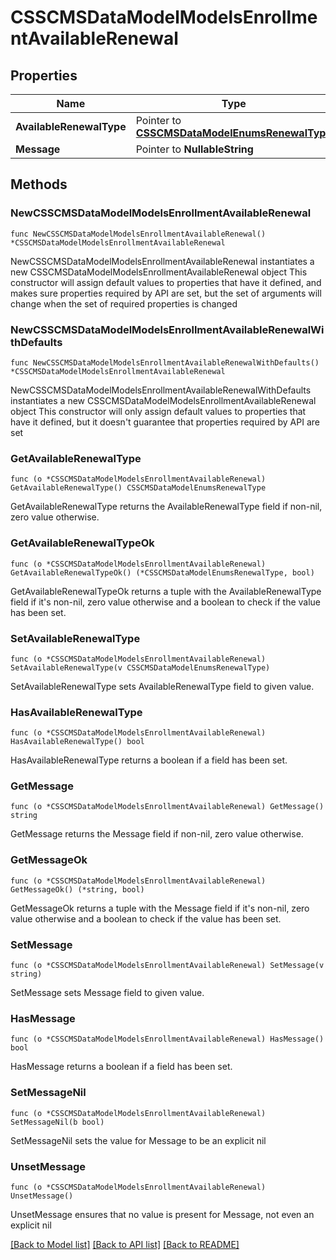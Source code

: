 # CSSCMSDataModelModelsEnrollmentAvailableRenewal

## Properties

Name | Type | Description | Notes
------------ | ------------- | ------------- | -------------
**AvailableRenewalType** | Pointer to [**CSSCMSDataModelEnumsRenewalType**](CSSCMSDataModelEnumsRenewalType.md) |  | [optional] 
**Message** | Pointer to **NullableString** |  | [optional] 

## Methods

### NewCSSCMSDataModelModelsEnrollmentAvailableRenewal

`func NewCSSCMSDataModelModelsEnrollmentAvailableRenewal() *CSSCMSDataModelModelsEnrollmentAvailableRenewal`

NewCSSCMSDataModelModelsEnrollmentAvailableRenewal instantiates a new CSSCMSDataModelModelsEnrollmentAvailableRenewal object
This constructor will assign default values to properties that have it defined,
and makes sure properties required by API are set, but the set of arguments
will change when the set of required properties is changed

### NewCSSCMSDataModelModelsEnrollmentAvailableRenewalWithDefaults

`func NewCSSCMSDataModelModelsEnrollmentAvailableRenewalWithDefaults() *CSSCMSDataModelModelsEnrollmentAvailableRenewal`

NewCSSCMSDataModelModelsEnrollmentAvailableRenewalWithDefaults instantiates a new CSSCMSDataModelModelsEnrollmentAvailableRenewal object
This constructor will only assign default values to properties that have it defined,
but it doesn't guarantee that properties required by API are set

### GetAvailableRenewalType

`func (o *CSSCMSDataModelModelsEnrollmentAvailableRenewal) GetAvailableRenewalType() CSSCMSDataModelEnumsRenewalType`

GetAvailableRenewalType returns the AvailableRenewalType field if non-nil, zero value otherwise.

### GetAvailableRenewalTypeOk

`func (o *CSSCMSDataModelModelsEnrollmentAvailableRenewal) GetAvailableRenewalTypeOk() (*CSSCMSDataModelEnumsRenewalType, bool)`

GetAvailableRenewalTypeOk returns a tuple with the AvailableRenewalType field if it's non-nil, zero value otherwise
and a boolean to check if the value has been set.

### SetAvailableRenewalType

`func (o *CSSCMSDataModelModelsEnrollmentAvailableRenewal) SetAvailableRenewalType(v CSSCMSDataModelEnumsRenewalType)`

SetAvailableRenewalType sets AvailableRenewalType field to given value.

### HasAvailableRenewalType

`func (o *CSSCMSDataModelModelsEnrollmentAvailableRenewal) HasAvailableRenewalType() bool`

HasAvailableRenewalType returns a boolean if a field has been set.

### GetMessage

`func (o *CSSCMSDataModelModelsEnrollmentAvailableRenewal) GetMessage() string`

GetMessage returns the Message field if non-nil, zero value otherwise.

### GetMessageOk

`func (o *CSSCMSDataModelModelsEnrollmentAvailableRenewal) GetMessageOk() (*string, bool)`

GetMessageOk returns a tuple with the Message field if it's non-nil, zero value otherwise
and a boolean to check if the value has been set.

### SetMessage

`func (o *CSSCMSDataModelModelsEnrollmentAvailableRenewal) SetMessage(v string)`

SetMessage sets Message field to given value.

### HasMessage

`func (o *CSSCMSDataModelModelsEnrollmentAvailableRenewal) HasMessage() bool`

HasMessage returns a boolean if a field has been set.

### SetMessageNil

`func (o *CSSCMSDataModelModelsEnrollmentAvailableRenewal) SetMessageNil(b bool)`

 SetMessageNil sets the value for Message to be an explicit nil

### UnsetMessage
`func (o *CSSCMSDataModelModelsEnrollmentAvailableRenewal) UnsetMessage()`

UnsetMessage ensures that no value is present for Message, not even an explicit nil

[[Back to Model list]](../README.md#documentation-for-models) [[Back to API list]](../README.md#documentation-for-api-endpoints) [[Back to README]](../README.md)


